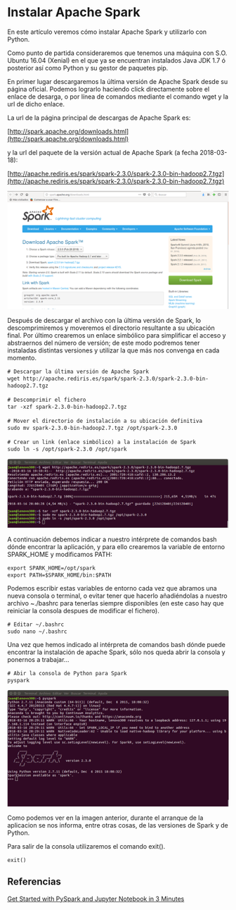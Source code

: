 # Instalar Apache Spark

En este artículo veremos cómo instalar Apache Spark y utilizarlo con Python.

Como punto de partida consideraremos que tenemos una máquina con S.O. Ubuntu 16.04 (Xenial) en el que ya se encuentran instalados Java JDK 1.7 ó posterior así como Python y su gestor de paquetes pip.

En primer lugar descargaremos la última versión de Apache Spark desde su página oficial. Podemos lograrlo haciendo click directamente sobre el enlace de desarga, o por línea de comandos mediante el comando wget y la url de dicho enlace.

La url de la página principal de descargas de Apache Spark es:

[http://spark.apache.org/downloads.html](http://spark.apache.org/downloads.html)

y la url del paquete de la versión actual de Apache Spark (a fecha 2018-03-18):

[http://apache.rediris.es/spark/spark-2.3.0/spark-2.3.0-bin-hadoop2.7.tgz](http://apache.rediris.es/spark/spark-2.3.0/spark-2.3.0-bin-hadoop2.7.tgz)

![Página de descarga](images/spark-download-page.png)

Después de descargar el archivo con la última versión de Spark, lo descomprimiremos y moveremos el directorio resultante a su ubicación final. Por último crearemos un enlace simbólico para simplificar el acceso y abstraernos del número de versión; de este modo podremos tener instaladas distintas versiones y utilizar la que más nos convenga en cada momento.

```
# Descargar la última versión de Apache Spark
wget http://apache.rediris.es/spark/spark-2.3.0/spark-2.3.0-bin-hadoop2.7.tgz

# Descomprimir el fichero
tar -xzf spark-2.3.0-bin-hadoop2.7.tgz

# Mover el directorio de instalación a su ubicación definitiva
sudo mv spark-2.3.0-bin-hadoop2.7.tgz /opt/spark-2.3.0

# Crear un link (enlace simbólico) a la instalación de Spark
sudo ln -s /opt/spark-2.3.0 /opt/spark
```

![Instalación](images/spark-terminal-install.png)

A continuación debemos indicar a nuestro intérprete de comandos bash dónde encontrar la aplicación, y para ello crearemos la variable de entorno SPARK_HOME y modificamos PATH:
```
export SPARK_HOME=/opt/spark
export PATH=$SPARK_HOME/bin:$PATH
```

Podemos escribir estas variables de entorno cada vez que abramos una nueva consola o terminal, o evitar tener que hacerlo añadiéndolas a nuestro archivo ~./bashrc para tenerlas siempre disponibles (en este caso hay que reiniciar la consola despues de modificar el fichero).

```
# Editar ~/.bashrc
sudo nano ~/.bashrc
```

Una vez que hemos indicado al intérpreta de comandos bash dónde puede encontrar la instalación de apache Spark, sólo nos queda abrir la consola y ponernos a trabajar...

```
# Abir la consola de Python para Spark
pyspark
```

![Consola](images/spark-console.png)

Como podemos ver en la imagen anterior, durante el arranque de la aplicacion se nos informa, entre otras cosas, de las versiones de Spark y de Python.

Para salir de la consola utilizaremos el comando exit().
```
exit()
```

## Referencias

[Get Started with PySpark and Jupyter Notebook in 3 Minutes](https://blog.sicara.com/get-started-pyspark-jupyter-guide-tutorial-ae2fe84f594f)


